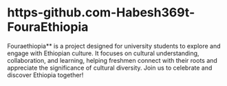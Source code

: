 # https-github.com-Habesh369t-FouraEthiopia
Fouraethiopia** is a project designed for university students to explore and engage with Ethiopian culture. It focuses on cultural understanding, collaboration, and learning, helping freshmen connect with their roots and appreciate the significance of cultural diversity. Join us to celebrate and discover Ethiopia together!
